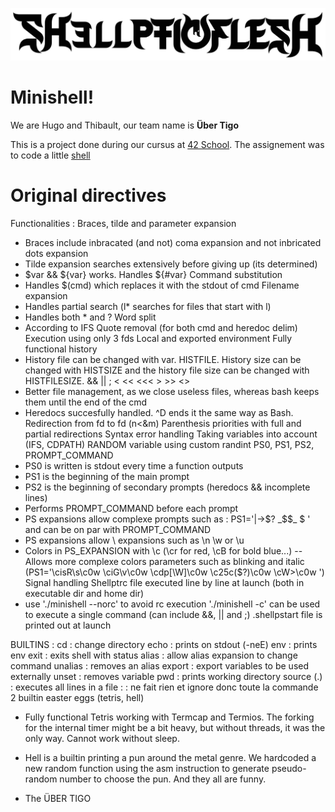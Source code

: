 ![logo](images/logo.png)
# Minishell!
We are Hugo and Thibault, our team name is <b>Über Tigo</b>

This is a project done during our cursus at [42 School](https://42.fr/en/homepage/). The assignement was to code a little [ shell ](https://en.wikipedia.org/wiki/Shell_(computing))

# Original directives
Functionalities :
Braces, tilde and parameter expansion
- Braces include inbracated (and not) coma expansion and not inbricated dots expansion
- Tilde expansion searches extensively before giving up (its determined)
- $var && ${var} works. Handles ${#var}
Command substitution
- Handles $(cmd) which replaces it with the stdout of cmd
Filename expansion
- Handles partial search (l* searches for files that start with l)
- Handles both * and ?
Word split
- According to IFS
Quote removal (for both cmd and heredoc delim)
Execution using only 3 fds
Local and exported environment
Fully functional history
- History file can be changed with var. HISTFILE. History size can be changed with HISTSIZE and the history file size can be changed with HISTFILESIZE.
&& || ;
< << <<< > >> <>
- Better file management, as we close useless files, whereas bash keeps them until the end of the cmd
- Heredocs succesfully handled. ^D ends it the same way as Bash.
Redirection from fd to fd (n<&m)
Parenthesis priorities with full and partial redirections
Syntax error handling
Taking variables into account (IFS, CDPATH)
RANDOM variable using custom randint
PS0, PS1, PS2, PROMPT_COMMAND
- PS0 is written is stdout every time a function outputs
- PS1 is the beginning of the main prompt
- PS2 is the beginning of secondary prompts (heredocs && incomplete lines)
- Performs PROMPT_COMMAND before each prompt
- PS expansions allow complexe prompts such as : PS1='|->$? _$$_ $ ' and can be on par with PROMPT_COMMAND
- PS expansions allow \ expansions such as \n \w or \u
- Colors in PS_EXPANSION with \c (\cr for red, \cB for bold blue...)
-- Allows more complexe colors parameters such as blinking and italic (PS1='\cisR\s\c0w \ciG\v\c0w \cdp[\W]\c0w \c25c($?)\c0w \cW>\c0w ')
Signal handling
Shellptrc file executed line by line at launch (both in executable dir and home dir)
- use './minishell --norc' to avoid rc execution
'./minishell -c' can be used to execute a single command (can include &&, || and ;)
.shellpstart file is printed out at launch

BUILTINS :
cd : change directory
echo : prints on stdout (-neE)
env : prints env
exit : exits shell with status
alias : allow alias expansion to change command
unalias : removes an alias
export : export variables to be used externally
unset : removes variable
pwd : prints working directory
source (.) : executes all lines in a file
: : ne fait rien et ignore donc toute la commande
2 builtin easter eggs (tetris, hell)
- Fully functional Tetris working with Termcap and Termios. The forking for the internal timer might be a bit heavy, but without threads, it was the only way. Cannot work without sleep.
- Hell is a builtin printing a pun around the metal genre. We hardcoded a new random function using the asm instruction to generate pseudo-random number to choose the pun. And they all are funny.

- The ÜBER TIGO
